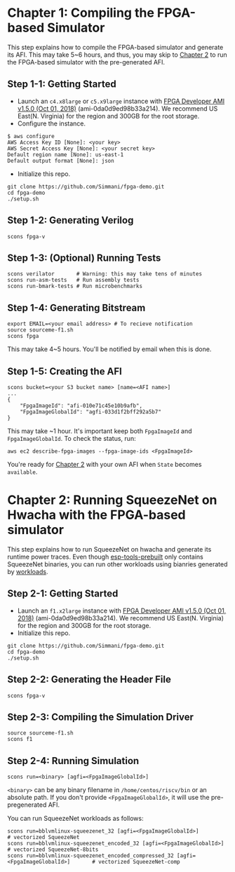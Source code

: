 # <a name="chapter1"></a> Chapter 1: Compiling the FPGA-based Simulator

This step explains how to compile the FPGA-based simulator and generate its AFI. This may take 5~6 hours, and thus, you may skip to [Chapter 2](#chapter2) to run the FPGA-based simulator with the pre-generated AFI.

## Step 1-1: Getting Started

* Launch an `c4.x8large` or `c5.x9large` instance with [FPGA Developer AMI v1.5.0 (Oct 01, 2018)](https://aws.amazon.com/marketplace/pp/B06VVYBLZZ) (ami-0da0d9ed98b33a214). We recommend US East(N. Virginia) for the region and 300GB for the root storage.
* Configure the instance.
```
$ aws configure
AWS Access Key ID [None]: <your key>
AWS Secret Access Key [None]: <your secret key>
Default region name [None]: us-east-1
Default output format [None]: json
```
* Initialize this repo.
```
git clone https://github.com/Simmani/fpga-demo.git
cd fpga-demo
./setup.sh
```

## Step 1-2: Generating Verilog
```
scons fpga-v
```

## Step 1-3: (Optional) Running Tests
```
scons verilator       # Warning: this may take tens of minutes
scons run-asm-tests   # Run assembly tests
scons run-bmark-tests # Run microbenchmarks
```

## Step 1-4: Generating Bitstream
```
export EMAIL=<your email address> # To recieve notification
source sourceme-f1.sh
scons fpga
```
This may take 4~5 hours. You'll be notified by email when this is done.

## Step 1-5: Creating the AFI
```
scons bucket=<your S3 bucket name> [name=<AFI name>]
...
{
    "FpgaImageId": "afi-010e71c45e10b9afb",
    "FpgaImageGlobalId": "agfi-033d1f2bff292a5b7"
}
```
This may take ~1 hour. It's important keep both `FpgaImageId` and `FpgaImageGlobalId`. To check the status, run:
```
aws ec2 describe-fpga-images --fpga-image-ids <FpgaImageId>
```
You're ready for [Chapter 2](#chapter2) with your own AFI when `State` becomes `available`.

# <a name="chapter2"></a> Chapter 2: Running SqueezeNet on Hwacha with the FPGA-based simulator

This step explains how to run SqueezeNet on hwacha and generate its runtime power traces. Even though [esp-tools-prebuilt](https://github.com/Simmani/esp-tools-prebuilt) only contains SqueezeNet binaries, you can run other workloads using bianries generated by [workloads](https://github.com/Simmani/workloads).

## Step 2-1: Getting Started

* Launch an `f1.x2large` instance with [FPGA Developer AMI v1.5.0 (Oct 01, 2018)](https://aws.amazon.com/marketplace/pp/B06VVYBLZZ) (ami-0da0d9ed98b33a214). We recommend US East(N. Virginia) for the region and 300GB for the root storage.
* Initialize this repo.
```
git clone https://github.com/Simmani/fpga-demo.git
cd fpga-demo
./setup.sh
```

## Step 2-2: Generating the Header File
```
scons fpga-v
```

## Step 2-3: Compiling the Simulation Driver
```
source sourceme-f1.sh
scons f1
```

## Step 2-4: Running Simulation
```
scons run=<binary> [agfi=<FpgaImageGlobalId>]
```
`<binary>` can be any binary filename in `/home/centos/riscv/bin` or an absolute path. If you don't provide `<FpgaImageGlobalId>`, it will use the pre-pregenerated AFI.

You can run SqueezeNet workloads as follows:
```
scons run=bblvmlinux-squeezenet_32 [agfi=<FpgaImageGlobalId>]                          # vectorized SqueezeNet
scons run=bblvmlinux-squeezenet_encoded_32 [agfi=<FpgaImageGlobalId>]                  # vectorized SqueezeNet-8bits
scons run=bblvmlinux-squeezenet_encoded_compressed_32 [agfi=<FpgaImageGlobalId>]       # vectorized SqueezeNet-comp
```
